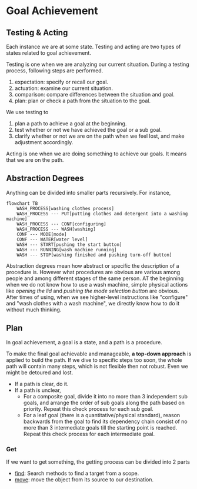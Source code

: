 # Goal Achievement

## Testing & Acting

Each instance we are at some state. Testing and acting are two types of states related to goal achievement.

Testing is one when we are analyzing our current situation. During a testing process, following steps are performed.

1. expectation: specify or recall our goal.
2. actuation: examine our current situation.
3. comparison: compare differences between the situation and goal.
4. plan: plan or check a path from the situation to the goal.

We use testing to

1. plan a path to achieve a goal at the beginning.
2. test whether or not we have achieved the goal or a sub goal.
3. clarify whether or not we are on the path when we feel lost, and make adjustment accordingly.
 
Acting is one when we are doing something to achieve our goals. It means that we are on the path.

## Abstraction Degrees

Anything can be divided into smaller parts recursively. For instance, 

```mermaid
flowchart TB
	WASH_PROCESS[washing clothes process]
	WASH_PROCESS --- PUT[putting clothes and detergent into a washing machine]
	WASH_PROCESS --- CONF[configuring]
	WASH_PROCESS --- WASH[washing]
	CONF --- MODE[mode]
	CONF --- WATER[water level]
	WASH --- START[pushing the start button]
	WASH --- RUNNING[wash machine running]
	WASH --- STOP[washing finished and pushing turn-off button]
```

Abstraction degrees mean how abstract or specific the description of a procedure is. However what procedures are obvious are various among people and among different stages of the same person. AT the beginning when we do not know how to use a wash machine, simple physical actions like *opening the lid* and *pushing the mode selection button* are obvious. After times of using, when we see higher-level instructions like "configure" and "wash clothes with a wash machine", we directly know how to do it without much thinking.

## Plan

In goal achievement, a goal is a state, and a path is a procedure. 

To make the final goal achievable and manageable, **a top-down approach** is applied to build the path. If we dive to specific steps too soon, the whole path will contain many steps, which is not flexible then not robust. Even we might be detoured and lost. 

- If a path is clear, do it.
- If a path is unclear,
	- For a composite goal, divide it into no more than 3 independent sub goals, and arrange the order of sub goals along the path based on priority. Repeat this check process for each sub goal.
	- For a leaf goal (there is a quantitative/physical standard), reason backwards from the goal to find its dependency chain consist of no more than 3 intermediate goals till the starting point is reached. Repeat this check process for each intermediate goal.

### Get

If we want to get something, the getting process can be divided into 2 parts
- [find](find.md): Search methods to find a target from a scope.
- [move](move.md): move the object from its source to our destination.



<!--stackedit_data:
eyJoaXN0b3J5IjpbODgyMzU0MjddfQ==
-->